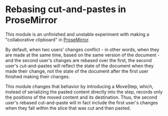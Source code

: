 # Rebasing cut-and-pastes in ProseMirror

This module is an unfinished and unstable experiment with making a "collaborative clipboard" in [ProseMirror](https://prosemirror.net).

By default, when two users' changes conflict - in other words, when they are made at the same time, based on the same version of the document - and the second user's changes are rebased over the first, the second user's cut-and-pastes will reflect the state of the document when they made their change, not the state of the document after the first user finished making their changes.

This module changes that behavior by introducing a MoveStep, which, instead of serializing the pasted content directly into the step, records only the positions of the moved content and its destination. Thus, the second user's rebased cut-and-paste will in fact include the first user's changes when they fall within the slice that was cut and then pasted.
